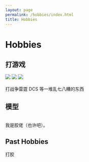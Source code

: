 ```yaml
---
layout: page
permalink: /hobbies/index.html
title: Hobbies
---
```


# Hobbies

## 打游戏

<div class="third">
<img src="/images/swimming2.JPG">
<img src="/images/swimming.JPG">
<img src="/images/surfing1.JPG">
</div>
<br>打战争雷霆 DCS 等一堆乱七八糟的东西

## 模型
<div class="third">

</div>
<br>我是胶佬（也许吧）。




## Past Hobbies

打胶



<!-- Calendly inline widget begin -->

<div class="calendly-inline-widget" data-url="https://calendly.com/lancecai/meet-with-lance" style="min-width:320px;height:630px;"></div>
<script type="text/javascript" src="https://assets.calendly.com/assets/external/widget.js" async></script>
<!-- Calendly inline widget end -->

